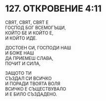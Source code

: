 # 127. ОТКРОВЕНИЕ 4:11  
  
СВЯТ, СВЯТ, СВЯТ Е  
ГОСПОД БОГ ВСЕМОГЪЩИ,  
КОЙТО БЕ И КОЙТО Е,  
И КОЙТО ИДЕ.  
  
ДОСТОЕН СИ, ГОСПОДИ НАШ  
И БОЖЕ НАШ  
ДА ПРИЕМЕШ СЛАВА,  
ПОЧИТ И СИЛА,  
  
ЗАЩОТО ТИ  
СЪЗДАЛ СИ ВСИЧКО  
И ПОРАДИ ТВОЯТА ВОЛЯ  
ВСИЧКО Е СЪЩЕСТВУВАЛО  
И Е БИЛО СЪЗДАДЕНО.  


<DownloadsButton pdf="/pdf/127-otkrovenie-4-11.pdf" />

<DownloadChordsButton pdf="/chords/127-otkrovenie-4-11_akord.pdf"/>
